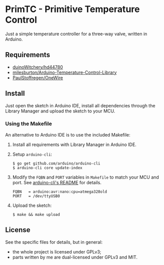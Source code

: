 # PrimTC - Primitive Temperature Control

Just a simple temperature controller for a three-way valve, written in
Arduino.

## Requirements

- [duinoWitchery/hd44780](//github.com/duinoWitchery/hd44780)
- [milesburton/Arduino-Temperature-Control-Library](//github.com/milesburton/Arduino-Temperature-Control-Library)
- [PaulStoffregen/OneWire](//github.com/PaulStoffregen/OneWire)

## Install

Just open the sketch in Arduino IDE, install all dependencies through
the Library Manager and upload the sketch to your MCU.

### Using the Makefile

An alternative to Arduino IDE is to use the included Makefile:

1. Install all requirements with Library Manager in Arduino IDE.

2. Setup `arduino-cli`:

   ```
   $ go get github.com/arduino/arduino-cli
   $ arduino-cli core update-index
   ```

[arduino-cli's README]: https://github.com/arduino/arduino-cli/blob/master/README.md

3. Modify the `FQBN` and `PORT` variables in `Makefile` to match your
   MCU and port. See [arduino-cli's README] for details.

   ```
   FQBN   = arduino:avr:nano:cpu=atmega328old
   PORT   = /dev/ttyUSB0
   ```

4. Upload the sketch:

   ```
   $ make && make upload
   ```

## License

See the specific files for details, but in general:

- the whole project is licensed under GPLv3;
- parts written by me are dual-licensed under GPLv3 and MIT.
